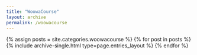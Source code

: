 ```yaml
---
title: "WoowaCourse"
layout: archive
permalink: /woowacourse
---
```



{% assign posts = site.categories.woowacourse %}
{% for post in posts %} {% include archive-single.html type=page.entries_layout %} {% endfor %}